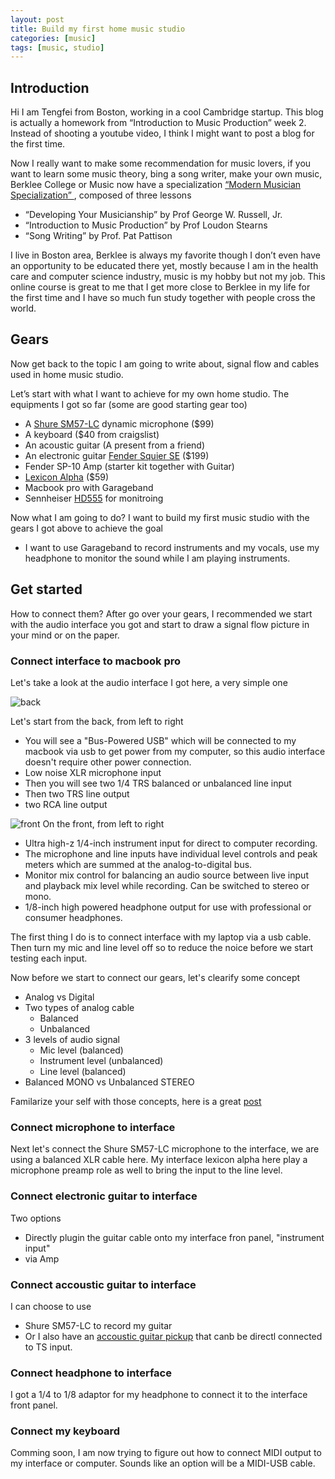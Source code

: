 ```yaml
---
layout: post
title: Build my first home music studio
categories: [music]
tags: [music, studio]
---
```


## Introduction

Hi I am Tengfei from Boston, working in a cool Cambridge startup. This
blog is actually a homework from “Introduction to Music Production”
week 2. Instead of shooting a youtube video, I think I might want to
post a blog for the first time.

Now I really want to make some recommendation for music lovers, if you
want to learn some music theory, bing a song writer, make your own
music, Berklee College or Music now have a specialization
[“Modern Musician Specialization” ]([https://www.coursera.org/specializations/modern-musician), composed of three lessons

- “Developing Your Musicianship” by Prof George W. Russell, Jr.
- “Introduction to Music Production” by Prof Loudon Stearns
- “Song Writing” by Prof. Pat Pattison

I live in Boston area, Berklee is always my favorite though I don’t even have an opportunity to be educated there yet, mostly because I am in the health care and computer science industry, music is my hobby but not my job. This online course is great to me that I get more close to Berklee in my life for the first time and I have so much fun study together with people cross the world.

## Gears

Now get back to the topic I am going to write about, signal flow and cables used in home music studio.

Let’s start with what I want to achieve for my own home studio.  The equipments I got so far (some are good starting gear too)

- A [Shure SM57-LC](http://www.amazon.com/Shure-SM57-LC-Cardioid-Dynamic-Microphone/dp/B0000AQRST/ref=sr_1_1?ie=UTF8&amp;qid=1448830962&amp;sr=8-1&amp;keywords=shure+sm57+lc) dynamic microphone ($99)
- A keyboard ($40 from craigslist)
- An acoustic guitar (A present from a friend)
- An electronic guitar [Fender Squier SE](http://www.amazon.com/dp/B001R2I12Y/ref=sr_ph?ie=UTF8&amp;qid=1448831017&amp;sr=1&amp;keywords=fender) ($199)
- Fender SP-10 Amp (starter kit together with Guitar)
- [Lexicon Alpha](http://www.amazon.com/Lexicon-2-Channel-Desktop-Recording-Studio/dp/B000HVXMNE/ref=sr_1_1?s=musical-instruments&amp;ie=UTF8&amp;qid=1448830906&amp;sr=1-1&amp;keywords=lexicon+alpha) ($59)
- Macbook pro with Garageband
- Sennheiser
  [HD555](http://www.amazon.com/gp/product/B0001FTVDQ?psc=1&redirect=true&ref_=oh_aui_search_detailpage)
  for monitroing

Now what I am going to do? I want to build my first music studio with
the gears I got above to achieve the goal

- I want to use Garageband to record instruments and my vocals, use my
  headphone to monitor the sound while I am playing instruments.


## Get started

How to connect them? After go over your gears, I recommended we start
with the audio interface you got and start to draw a signal flow
picture in your mind or on the paper.

### Connect interface to macbook pro 

Let's take a look at the audio interface I got here, a very simple one

![back](http://i.imgur.com/qBpeHxk.jpg)

Let's start from the back, from left to right

- You will see a "Bus-Powered USB" which will be connected to my
macbook via usb to get power from my computer, so this audio interface
doesn't require other power connection.
- Low noise XLR microphone input
- Then you will see two 1/4 TRS balanced or unbalanced line input
- Then two TRS line output
- two RCA line output

![front](http://i.imgur.com/yx1zPL6.jpg)
On the front, from left to right

- Ultra high-z 1/4-inch instrument input for direct to computer
recording. 
- The microphone and line inputs have individual level controls and
peak meters which are summed at the analog-to-digital bus.
- Monitor mix control for balancing an audio source between live input
  and playback mix level while recording. Can be switched to stereo or
  mono.
- 1/8-inch high powered headphone output for use with professional or
  consumer headphones.

The first thing I do is to connect interface with my laptop via a usb
cable. Then turn my mic and line level off so to reduce the noice
before we start testing each input.

Now before we start to connect our gears, let's clearify some concept

- Analog vs Digital
- Two types of analog cable
    - Balanced
    - Unbalanced
- 3 levels of audio signal
    - Mic level (balanced)
    - Instrument level (unbalanced)
	- Line level (balanced)
- Balanced MONO vs Unbalanced STEREO

Familarize your self with those concepts, here is a great
[post](http://ehomerecordingstudio.com/audio-cables-types/)

### Connect microphone to interface

Next let's connect the Shure SM57-LC microphone to the interface, we
are using a balanced XLR cable here. My interface lexicon alpha here
play a microphone preamp role as well to bring the input to the line
level.

### Connect electronic guitar to interface

Two options

- Directly plugin the guitar cable onto my interface fron panel, "instrument input"
- via Amp

### Connect accoustic guitar to interface

I can choose to use

- Shure SM57-LC to record my guitar
- Or I also have an
  [accoustic guitar pickup](http://www.amazon.com/dp/B0002E3B78/ref=pe_175190_21431760_M3T1_SC_dp_1)
  that canb be directl connected to TS input. 

### Connect headphone to interface

I got a 1/4 to 1/8 adaptor for my headphone to connect it to the interface front panel. 

### Connect my keyboard

Comming soon, I am now trying to figure out how to connect MIDI output
to my interface or computer. Sounds like an option will be a MIDI-USB
cable.
